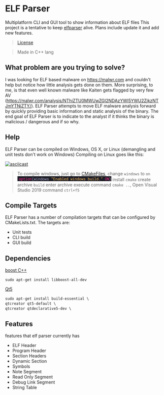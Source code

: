 # ELF Parser
Multiplatform CLI and GUI tool to show information about ELF files
This project is a tentative to keep [elfparser](https://github.com/jacob-baines/elfparser) alive. Plans include update it and add new features.

> [License](LICENSE)

> Made in C++ lang
## What problem are you trying to solve?
I was looking for ELF based malware on https://malwr.com and couldn't help but notice how little analysis gets done on them. More surprising, to me, is that even well known malware like Kaiten gets flagged by very few AV (https://malwr.com/analysis/NThiZTU0MWUwZGI2NDAzYWI5YWU2ZjkzNTJmYTNjZTY/). ELF Parser attempts to move ELF malware analysis forward by quickly providing basic information and static analysis of the binary. The end goal of ELF Parser is to indicate to the analyst if it thinks the binary is malicious / dangerous and if so why.

## Help

ELF Parser can be compiled on Windows, OS X, or Linux (demangling and unit tests don't work on Windows) Compiling on Linux goes like this:

[![asciicast](https://asciinema.org/a/444072.svg)](https://asciinema.org/a/444072)


>To compile windows, just go to [CMakeFiles](CMakeLists.txt), change `windows` to `on`
![Windows](assets/compiler_windows.png) install `cmake` create archive `build` enter archive 
execute command `cmake ..`, Open Visual Studio 2019 command `ctrl+f5`

## Compile Targets
ELF Parser has a number of compilation targets that can be configured by CMakeLists.txt. The targets are:
* Unit tests
* CLI build
* GUI build

## Dependencies

[boost C++](http://robots.uc3m.es/installation-guides/install-boost.html#install-boost-windows)
```
sudo apt-get install libboost-all-dev

```

[Qt5](https://www.qt.io/download-open-source)
``` 
sudo apt-get install build-essential \
qtcreator qt5-default \
qtcreator qtdeclarative5-dev \
```
## Features
features that elf parser currently has

* ELF Header 
* Program Header
* Section Headers
* Dynamic Section
* Symbols
* Note Segment
* Read Only Segment
* Debug Link Segment
* String Table